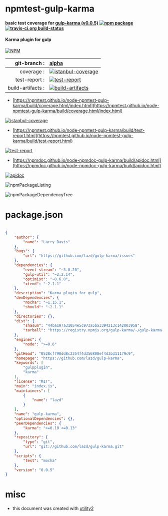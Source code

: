 # npmtest-gulp-karma

#### basic test coverage for  [gulp-karma (v0.0.5)](https://github.com/lazd/gulp-karma)  [![npm package](https://img.shields.io/npm/v/npmtest-gulp-karma.svg?style=flat-square)](https://www.npmjs.org/package/npmtest-gulp-karma) [![travis-ci.org build-status](https://api.travis-ci.org/npmtest/node-npmtest-gulp-karma.svg)](https://travis-ci.org/npmtest/node-npmtest-gulp-karma)

#### Karma plugin for gulp

[![NPM](https://nodei.co/npm/gulp-karma.png?downloads=true&downloadRank=true&stars=true)](https://www.npmjs.com/package/gulp-karma)

| git-branch : | [alpha](https://github.com/npmtest/node-npmtest-gulp-karma/tree/alpha)|
|--:|:--|
| coverage : | [![istanbul-coverage](https://npmtest.github.io/node-npmtest-gulp-karma/build/coverage.badge.svg)](https://npmtest.github.io/node-npmtest-gulp-karma/build/coverage.html/index.html)|
| test-report : | [![test-report](https://npmtest.github.io/node-npmtest-gulp-karma/build/test-report.badge.svg)](https://npmtest.github.io/node-npmtest-gulp-karma/build/test-report.html)|
| build-artifacts : | [![build-artifacts](https://npmtest.github.io/node-npmtest-gulp-karma/glyphicons_144_folder_open.png)](https://github.com/npmtest/node-npmtest-gulp-karma/tree/gh-pages/build)|

- [https://npmtest.github.io/node-npmtest-gulp-karma/build/coverage.html/index.html](https://npmtest.github.io/node-npmtest-gulp-karma/build/coverage.html/index.html)

[![istanbul-coverage](https://npmtest.github.io/node-npmtest-gulp-karma/build/screenCapture.buildCi.browser.%252Ftmp%252Fbuild%252Fcoverage.lib.html.png)](https://npmtest.github.io/node-npmtest-gulp-karma/build/coverage.html/index.html)

- [https://npmtest.github.io/node-npmtest-gulp-karma/build/test-report.html](https://npmtest.github.io/node-npmtest-gulp-karma/build/test-report.html)

[![test-report](https://npmtest.github.io/node-npmtest-gulp-karma/build/screenCapture.buildCi.browser.%252Ftmp%252Fbuild%252Ftest-report.html.png)](https://npmtest.github.io/node-npmtest-gulp-karma/build/test-report.html)

- [https://npmdoc.github.io/node-npmdoc-gulp-karma/build/apidoc.html](https://npmdoc.github.io/node-npmdoc-gulp-karma/build/apidoc.html)

[![apidoc](https://npmdoc.github.io/node-npmdoc-gulp-karma/build/screenCapture.buildCi.browser.%252Ftmp%252Fbuild%252Fapidoc.html.png)](https://npmdoc.github.io/node-npmdoc-gulp-karma/build/apidoc.html)

![npmPackageListing](https://npmtest.github.io/node-npmtest-gulp-karma/build/screenCapture.npmPackageListing.svg)

![npmPackageDependencyTree](https://npmtest.github.io/node-npmtest-gulp-karma/build/screenCapture.npmPackageDependencyTree.svg)



# package.json

```json

{
    "author": {
        "name": "Larry Davis"
    },
    "bugs": {
        "url": "https://github.com/lazd/gulp-karma/issues"
    },
    "dependencies": {
        "event-stream": "~3.0.20",
        "gulp-util": "~2.2.14",
        "optimist": "~0.6.0",
        "xtend": "~2.1.1"
    },
    "description": "Karma plugin for gulp",
    "devDependencies": {
        "mocha": "~1.15.1",
        "should": "~2.1.1"
    },
    "directories": {},
    "dist": {
        "shasum": "44ba197a31054e5c973a5ba3394213c142803958",
        "tarball": "https://registry.npmjs.org/gulp-karma/-/gulp-karma-0.0.5.tgz"
    },
    "engines": {
        "node": ">=0.6"
    },
    "gitHead": "0528cf790dd8c2354f4d356808ef4d3b311179c9",
    "homepage": "https://github.com/lazd/gulp-karma",
    "keywords": [
        "gulpplugin",
        "karma"
    ],
    "license": "MIT",
    "main": "index.js",
    "maintainers": [
        {
            "name": "lazd"
        }
    ],
    "name": "gulp-karma",
    "optionalDependencies": {},
    "peerDependencies": {
        "karma": ">=0.10 <=0.13"
    },
    "repository": {
        "type": "git",
        "url": "git://github.com/lazd/gulp-karma.git"
    },
    "scripts": {
        "test": "mocha"
    },
    "version": "0.0.5"
}
```



# misc
- this document was created with [utility2](https://github.com/kaizhu256/node-utility2)
